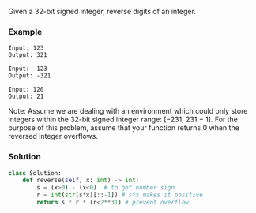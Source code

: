 Given a 32-bit signed integer, reverse digits of an integer.

### Example
```
Input: 123
Output: 321

Input: -123
Output: -321

Input: 120
Output: 21
```

Note:
Assume we are dealing with an environment which could only store integers within the 32-bit signed integer range: [−231,  231 − 1]. For the purpose of this problem, assume that your function returns 0 when the reversed integer overflows.

### Solution

```python
class Solution:
    def reverse(self, x: int) -> int:
        s = (x>0) - (x<0)  # to get number sign
        r = int(str(s*x)[::-1]) # s*x makes it positive
        return s * r * (r<2**31) # prevent overflow
```